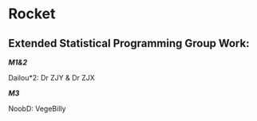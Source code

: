 # Rocket

## Extended Statistical Programming Group Work: 


***M1&2*** 

Dailou*2: Dr ZJY & Dr ZJX


***M3*** 

NoobD: VegeBilly

